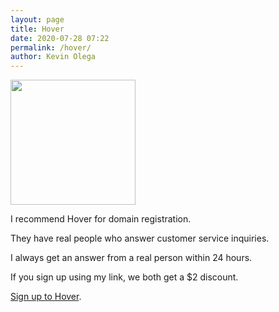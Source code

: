 ```yaml
--- 
layout: page
title: Hover
date: 2020-07-28 07:22
permalink: /hover/ 
author: Kevin Olega 
--- 
```


<img src="{{ site.url }}/assets/img/2019-07-Kevin-Gray.jpg" width="200">

I recommend Hover for domain registration.

They have real people who answer customer service inquiries.

I always get an answer from a real person within 24 hours.

If you sign up using my link, we both get a $2 discount.

[Sign up to Hover](https://hover.com/fUUwWKiE).